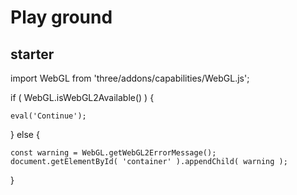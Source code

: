 # Play ground

## starter 

import WebGL from 'three/addons/capabilities/WebGL.js';

if ( WebGL.isWebGL2Available() ) {

	eval('Continue');

} else {

	const warning = WebGL.getWebGL2ErrorMessage();
	document.getElementById( 'container' ).appendChild( warning );

}
